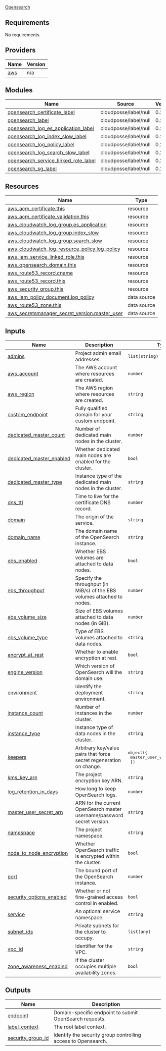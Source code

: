 [Opensearch](https://aws.amazon.com/opensearch-service)

<!-- BEGIN_TF_DOCS -->
## Requirements

No requirements.

## Providers

| Name | Version |
|------|---------|
| <a name="provider_aws"></a> [aws](#provider\_aws) | n/a |

## Modules

| Name | Source | Version |
|------|--------|---------|
| <a name="module_opensearch_certificate_label"></a> [opensearch\_certificate\_label](#module\_opensearch\_certificate\_label) | cloudposse/label/null | 0.25.0 |
| <a name="module_opensearch_label"></a> [opensearch\_label](#module\_opensearch\_label) | cloudposse/label/null | 0.25.0 |
| <a name="module_opensearch_log_es_application_label"></a> [opensearch\_log\_es\_application\_label](#module\_opensearch\_log\_es\_application\_label) | cloudposse/label/null | 0.25.0 |
| <a name="module_opensearch_log_index_slow_label"></a> [opensearch\_log\_index\_slow\_label](#module\_opensearch\_log\_index\_slow\_label) | cloudposse/label/null | 0.25.0 |
| <a name="module_opensearch_log_policy_label"></a> [opensearch\_log\_policy\_label](#module\_opensearch\_log\_policy\_label) | cloudposse/label/null | 0.25.0 |
| <a name="module_opensearch_log_search_slow_label"></a> [opensearch\_log\_search\_slow\_label](#module\_opensearch\_log\_search\_slow\_label) | cloudposse/label/null | 0.25.0 |
| <a name="module_opensearch_service_linked_role_label"></a> [opensearch\_service\_linked\_role\_label](#module\_opensearch\_service\_linked\_role\_label) | cloudposse/label/null | 0.25.0 |
| <a name="module_opensearch_sg_label"></a> [opensearch\_sg\_label](#module\_opensearch\_sg\_label) | cloudposse/label/null | 0.25.0 |

## Resources

| Name | Type |
|------|------|
| [aws_acm_certificate.this](https://registry.terraform.io/providers/hashicorp/aws/latest/docs/resources/acm_certificate) | resource |
| [aws_acm_certificate_validation.this](https://registry.terraform.io/providers/hashicorp/aws/latest/docs/resources/acm_certificate_validation) | resource |
| [aws_cloudwatch_log_group.es_application](https://registry.terraform.io/providers/hashicorp/aws/latest/docs/resources/cloudwatch_log_group) | resource |
| [aws_cloudwatch_log_group.index_slow](https://registry.terraform.io/providers/hashicorp/aws/latest/docs/resources/cloudwatch_log_group) | resource |
| [aws_cloudwatch_log_group.search_slow](https://registry.terraform.io/providers/hashicorp/aws/latest/docs/resources/cloudwatch_log_group) | resource |
| [aws_cloudwatch_log_resource_policy.log_policy](https://registry.terraform.io/providers/hashicorp/aws/latest/docs/resources/cloudwatch_log_resource_policy) | resource |
| [aws_iam_service_linked_role.this](https://registry.terraform.io/providers/hashicorp/aws/latest/docs/resources/iam_service_linked_role) | resource |
| [aws_opensearch_domain.this](https://registry.terraform.io/providers/hashicorp/aws/latest/docs/resources/opensearch_domain) | resource |
| [aws_route53_record.cname](https://registry.terraform.io/providers/hashicorp/aws/latest/docs/resources/route53_record) | resource |
| [aws_route53_record.this](https://registry.terraform.io/providers/hashicorp/aws/latest/docs/resources/route53_record) | resource |
| [aws_security_group.this](https://registry.terraform.io/providers/hashicorp/aws/latest/docs/resources/security_group) | resource |
| [aws_iam_policy_document.log_policy](https://registry.terraform.io/providers/hashicorp/aws/latest/docs/data-sources/iam_policy_document) | data source |
| [aws_route53_zone.this](https://registry.terraform.io/providers/hashicorp/aws/latest/docs/data-sources/route53_zone) | data source |
| [aws_secretsmanager_secret_version.master_user](https://registry.terraform.io/providers/hashicorp/aws/latest/docs/data-sources/secretsmanager_secret_version) | data source |

## Inputs

| Name | Description | Type | Default | Required |
|------|-------------|------|---------|:--------:|
| <a name="input_admins"></a> [admins](#input\_admins) | Project admin email addresses. | `list(string)` | n/a | yes |
| <a name="input_aws_account"></a> [aws\_account](#input\_aws\_account) | The AWS account where resources are created. | `number` | n/a | yes |
| <a name="input_aws_region"></a> [aws\_region](#input\_aws\_region) | The AWS region where resources are created. | `string` | n/a | yes |
| <a name="input_custom_endpoint"></a> [custom\_endpoint](#input\_custom\_endpoint) | Fully qualified domain for your custom endpoint. | `string` | n/a | yes |
| <a name="input_dedicated_master_count"></a> [dedicated\_master\_count](#input\_dedicated\_master\_count) | Number of dedicated main nodes in the cluster. | `number` | n/a | yes |
| <a name="input_dedicated_master_enabled"></a> [dedicated\_master\_enabled](#input\_dedicated\_master\_enabled) | Whether dedicated main nodes are enabled for the cluster. | `bool` | n/a | yes |
| <a name="input_dedicated_master_type"></a> [dedicated\_master\_type](#input\_dedicated\_master\_type) | Instance type of the dedicated main nodes in the cluster. | `string` | `null` | no |
| <a name="input_dns_ttl"></a> [dns\_ttl](#input\_dns\_ttl) | Time to live for the certificate DNS record. | `number` | n/a | yes |
| <a name="input_domain"></a> [domain](#input\_domain) | The origin of the service. | `string` | n/a | yes |
| <a name="input_domain_name"></a> [domain\_name](#input\_domain\_name) | The domain name of the OpenSearch instance. | `string` | n/a | yes |
| <a name="input_ebs_enabled"></a> [ebs\_enabled](#input\_ebs\_enabled) | Whether EBS volumes are attached to data nodes. | `bool` | n/a | yes |
| <a name="input_ebs_throughput"></a> [ebs\_throughput](#input\_ebs\_throughput) | Specify the throughput (in MiB/s) of the EBS volumes attached to nodes. | `number` | n/a | yes |
| <a name="input_ebs_volume_size"></a> [ebs\_volume\_size](#input\_ebs\_volume\_size) | Size of EBS volumes attached to data nodes (in GiB). | `number` | n/a | yes |
| <a name="input_ebs_volume_type"></a> [ebs\_volume\_type](#input\_ebs\_volume\_type) | Type of EBS volumes attached to data nodes. | `string` | n/a | yes |
| <a name="input_encrypt_at_rest"></a> [encrypt\_at\_rest](#input\_encrypt\_at\_rest) | Whether to enable encryption at rest. | `bool` | n/a | yes |
| <a name="input_engine_version"></a> [engine\_version](#input\_engine\_version) | Which version of OpenSearch will the domain use. | `string` | n/a | yes |
| <a name="input_environment"></a> [environment](#input\_environment) | Identify the deployment environment. | `string` | n/a | yes |
| <a name="input_instance_count"></a> [instance\_count](#input\_instance\_count) | Number of instances in the cluster. | `number` | n/a | yes |
| <a name="input_instance_type"></a> [instance\_type](#input\_instance\_type) | Instance type of data nodes in the cluster. | `string` | n/a | yes |
| <a name="input_keepers"></a> [keepers](#input\_keepers) | Arbitrary key/value pairs that force secret regeneration on change. | <pre>object({<br>    master_user_version = number<br>  })</pre> | n/a | yes |
| <a name="input_kms_key_arn"></a> [kms\_key\_arn](#input\_kms\_key\_arn) | The project encryption key ARN. | `string` | n/a | yes |
| <a name="input_log_retention_in_days"></a> [log\_retention\_in\_days](#input\_log\_retention\_in\_days) | How long to keep OpenSearch logs. | `number` | n/a | yes |
| <a name="input_master_user_secret_arn"></a> [master\_user\_secret\_arn](#input\_master\_user\_secret\_arn) | ARN for the current OpenSearch master username/password secret version. | `string` | n/a | yes |
| <a name="input_namespace"></a> [namespace](#input\_namespace) | The project namespace. | `string` | n/a | yes |
| <a name="input_node_to_node_encryption"></a> [node\_to\_node\_encryption](#input\_node\_to\_node\_encryption) | Whether OpenSearch traffic is encrypted within the cluster. | `bool` | n/a | yes |
| <a name="input_port"></a> [port](#input\_port) | The bound port of the OpenSearch instance. | `number` | n/a | yes |
| <a name="input_security_options_enabled"></a> [security\_options\_enabled](#input\_security\_options\_enabled) | Whether or not fine-grained access control in enabled. | `bool` | n/a | yes |
| <a name="input_service"></a> [service](#input\_service) | An optional service namespace. | `string` | `null` | no |
| <a name="input_subnet_ids"></a> [subnet\_ids](#input\_subnet\_ids) | Private subnets for the cluster to occupy. | `list(any)` | n/a | yes |
| <a name="input_vpc_id"></a> [vpc\_id](#input\_vpc\_id) | Identifier for the VPC. | `string` | n/a | yes |
| <a name="input_zone_awareness_enabled"></a> [zone\_awareness\_enabled](#input\_zone\_awareness\_enabled) | If the cluster occupies multiple availability zones. | `bool` | n/a | yes |

## Outputs

| Name | Description |
|------|-------------|
| <a name="output_endpoint"></a> [endpoint](#output\_endpoint) | Domain-specific endpoint to submit OpenSearch requests. |
| <a name="output_label_context"></a> [label\_context](#output\_label\_context) | The root label context. |
| <a name="output_security_group_id"></a> [security\_group\_id](#output\_security\_group\_id) | Identify the security group controlling access to Opensearch. |
<!-- END_TF_DOCS -->